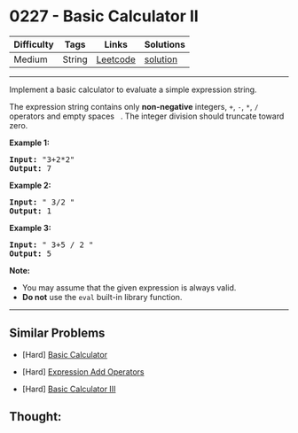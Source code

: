 # 0227 - Basic Calculator II

Difficulty  | Tags | Links | Solutions
----------- | ---- | ----- | -----
Medium | String | [Leetcode](https://leetcode.com/problems/basic-calculator-ii) | [solution](https://leetcode.com/problems/basic-calculator-ii/solution/)


-----------

<p>Implement a basic calculator to evaluate a simple expression string.</p>

<p>The expression string contains only <b>non-negative</b> integers, <code>+</code>, <code>-</code>, <code>*</code>, <code>/</code> operators and empty spaces <code> </code>. The integer division should truncate toward zero.</p>

<p><strong>Example 1:</strong></p>

<pre>
<strong>Input: </strong>&quot;3+2*2&quot;
<strong>Output:</strong> 7
</pre>

<p><strong>Example 2:</strong></p>

<pre>
<strong>Input:</strong> &quot; 3/2 &quot;
<strong>Output:</strong> 1</pre>

<p><strong>Example 3:</strong></p>

<pre>
<strong>Input:</strong> &quot; 3+5 / 2 &quot;
<strong>Output:</strong> 5
</pre>

<p><b>Note:</b></p>

<ul>
	<li>You may assume that the given expression is always valid.</li>
	<li><b>Do not</b> use the <code>eval</code> built-in library function.</li>
</ul>


-----------


## Similar Problems

- [Hard] [Basic Calculator](basic-calculator)

- [Hard] [Expression Add Operators](expression-add-operators)

- [Hard] [Basic Calculator III](basic-calculator-iii)




## Thought:
